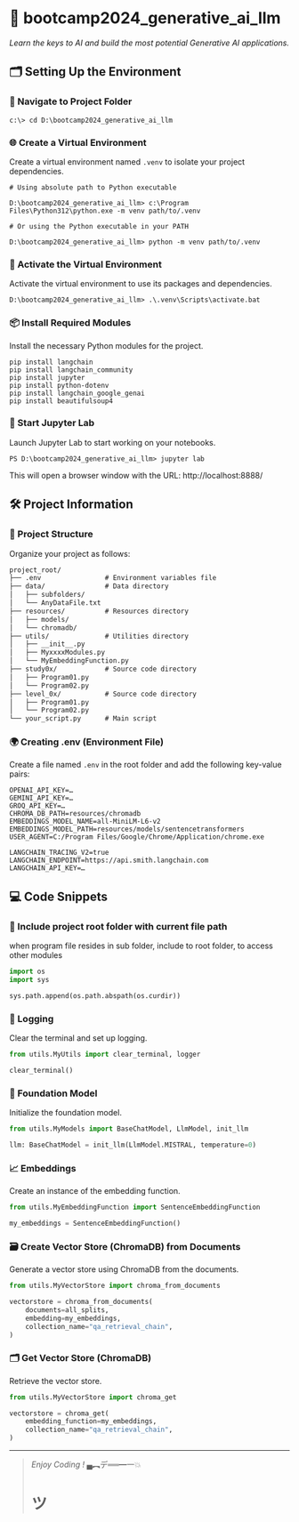 # 🌟 bootcamp2024_generative_ai_llm

_Learn the keys to AI and build the most potential Generative AI applications._

## 🗂 Setting Up the Environment

### 📂 Navigate to Project Folder

```dos
c:\> cd D:\bootcamp2024_generative_ai_llm
```


### 🌐 Create a Virtual Environment

Create a virtual environment named ```.venv``` to isolate your project dependencies.

```dos
# Using absolute path to Python executable

D:\bootcamp2024_generative_ai_llm> c:\Program Files\Python312\python.exe -m venv path/to/.venv

# Or using the Python executable in your PATH

D:\bootcamp2024_generative_ai_llm> python -m venv path/to/.venv
```

### 🔌 Activate the Virtual Environment

Activate the virtual environment to use its packages and dependencies.

```dos
D:\bootcamp2024_generative_ai_llm> .\.venv\Scripts\activate.bat
```
 

### 📦 Install Required Modules

Install the necessary Python modules for the project.

```dos
pip install langchain
pip install langchain_community
pip install jupyter
pip install python-dotenv 
pip install langchain_google_genai
pip install beautifulsoup4
```

### 🚀 Start Jupyter Lab

Launch Jupyter Lab to start working on your notebooks.

```dos
PS D:\bootcamp2024_generative_ai_llm> jupyter lab
```

This will open a browser window with the URL: http://localhost:8888/

## 🛠 Project Information

### 📁 Project Structure

Organize your project as follows:

```markdown
project_root/
├── .env                # Environment variables file
├── data/               # Data directory
│   ├── subfolders/
│   └── AnyDataFile.txt
├── resources/          # Resources directory
│   ├── models/
│   └── chromadb/
├── utils/              # Utilities directory
│   ├── __init__.py
│   ├── MyxxxxModules.py
│   └── MyEmbeddingFunction.py
├── study0x/            # Source code directory
│   ├── Program01.py
│   └── Program02.py
├── level_0x/           # Source code directory
│   ├── Program01.py
│   └── Program02.py
└── your_script.py      # Main script
```

### 🌍 Creating .env (Environment File)

Create a file named `.env` in the root folder and add the following key-value pairs:

```
OPENAI_API_KEY=…
GEMINI_API_KEY=…
GROQ_API_KEY=…
CHROMA_DB_PATH=resources/chromadb
EMBEDDINGS_MODEL_NAME=all-MiniLM-L6-v2
EMBEDDINGS_MODEL_PATH=resources/models/sentencetransformers
USER_AGENT=C:/Program Files/Google/Chrome/Application/chrome.exe

LANGCHAIN_TRACING_V2=true
LANGCHAIN_ENDPOINT=https://api.smith.langchain.com
LANGCHAIN_API_KEY=…
```

## 💻 Code Snippets



### 📝 Include project root folder with current file path

when program file resides in sub folder, include to root folder, to access other modules

```python
import os
import sys

sys.path.append(os.path.abspath(os.curdir))

```

### 📝 Logging

Clear the terminal and set up logging.

```python
from utils.MyUtils import clear_terminal, logger

clear_terminal()
```

### 🤖 Foundation Model

Initialize the foundation model.

```python
from utils.MyModels import BaseChatModel, LlmModel, init_llm

llm: BaseChatModel = init_llm(LlmModel.MISTRAL, temperature=0)
```

### 📈 Embeddings

Create an instance of the embedding function.

```python
from utils.MyEmbeddingFunction import SentenceEmbeddingFunction

my_embeddings = SentenceEmbeddingFunction()
```

### 🗃️ Create Vector Store (ChromaDB) from Documents

Generate a vector store using ChromaDB from the documents.

```python
from utils.MyVectorStore import chroma_from_documents

vectorstore = chroma_from_documents(
    documents=all_splits, 
    embedding=my_embeddings, 
    collection_name="qa_retrieval_chain",
)
```

### 🗂️ Get Vector Store (ChromaDB)

Retrieve the vector store.

```python
from utils.MyVectorStore import chroma_get

vectorstore = chroma_get(
    embedding_function=my_embeddings,
    collection_name="qa_retrieval_chain",     
)
```





---

> _Enjoy Coding !_
> ▄︻デ══━一💥
> # ツ
